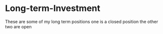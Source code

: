# Long-term-Investment
These are some of my long term positions one is a closed position the other two are open
